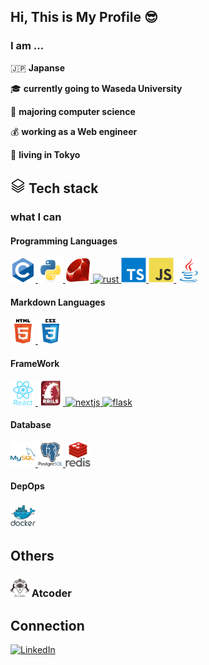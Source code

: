 <!-- Header -->
## Hi, This is My Profile 😎

<!-- mini-profile -->
### I am ...
🇯🇵 **Japanse**

🎓 **currently going to Waseda University**

🔎 **majoring computer science**

💰 **working as a Web engineer**

🌇 **living in Tokyo**


## <img src="https://raw.githubusercontent.com/primer/octicons/main/icons/stack-24.svg" width=24/> Tech stack

<!-- Tech Stack -->
### what I can
#### Programming Languages
<!-- C -->
<a href="https://www.cprogramming.com/" target="_blank" rel="noreferrer"> 
  <img src="https://raw.githubusercontent.com/devicons/devicon/master/icons/c/c-original.svg" alt="c" width="40" height="40"/> 
</a>
<!-- Python -->
<a href="https://www.python.org" target="_blank" rel="noreferrer"> 
  <img src="https://raw.githubusercontent.com/devicons/devicon/master/icons/python/python-original.svg" alt="python" width="40" height="40"/> 
</a>
<!-- Ruby -->
<a href="https://www.ruby-lang.org/en/" target="_blank" rel="noreferrer"> 
  <img src="https://raw.githubusercontent.com/devicons/devicon/master/icons/ruby/ruby-original.svg" alt="ruby" width="40" height="40"/> 
</a> 
<!-- Rust -->
<a href="https://www.rust-lang.org" target="_blank" rel="noreferrer">
  <img src="https://www.rust-lang.org/static/images/rust-logo-blk.svg" alt="rust" width="40" height="40"/> 
</a> 
<!-- TypeScript -->
<a href="https://www.typescriptlang.org/" target="_blank" rel="noreferrer"> 
  <img src="https://raw.githubusercontent.com/devicons/devicon/master/icons/typescript/typescript-original.svg" alt="typescript" width="40" height="40"/> 
</a> 
<!-- JavaScript -->
<a href="https://developer.mozilla.org/en-US/docs/Web/JavaScript" target="_blank" rel="noreferrer"> 
  <img src="https://raw.githubusercontent.com/devicons/devicon/master/icons/javascript/javascript-original.svg" alt="javascript" width="40" height="40"/> 
</a>
<!-- Java -->
<a href="https://www.java.com/en" target="_blank" rel="noreferrer"> 
  <img src="https://raw.githubusercontent.com/devicons/devicon/master/icons/java/java-original.svg" alt="java" width="40" height="40"/> 
</a>

#### Markdown Languages
<!-- HTML -->
<a href="https://www.w3.org/html/" target="_blank" rel="noreferrer"> 
  <img src="https://raw.githubusercontent.com/devicons/devicon/master/icons/html5/html5-original-wordmark.svg" alt="html5" width="40" height="40"/> 
</a> 
<!-- CSS -->
<a href="https://www.w3schools.com/css/" target="_blank" rel="noreferrer"> 
  <img src="https://raw.githubusercontent.com/devicons/devicon/master/icons/css3/css3-original-wordmark.svg" alt="css3" width="40" height="40"/> 
</a> 


#### FrameWork
<!-- React -->
<a href="https://reactjs.org/" target="_blank" rel="noreferrer"> 
  <img src="https://raw.githubusercontent.com/devicons/devicon/master/icons/react/react-original-wordmark.svg" alt="react" width="40" height="40"/> 
</a>
<!-- Rails -->
<a href="https://rubyonrails.org" target="_blank" rel="noreferrer">
  <img src="https://raw.githubusercontent.com/devicons/devicon/master/icons/rails/rails-original-wordmark.svg" alt="rails" width="40" height="40"/> 
</a>
<!-- Next.js -->    
<a href="https://nextjs.org/" target="_blank" rel="noreferrer"> 
  <img src="https://cdn.worldvectorlogo.com/logos/nextjs-2.svg" alt="nextjs" width="40" height="40"/> 
</a>
<!-- Flask -->    
<a href="https://flask.palletsprojects.com/en/3.0.x/" target="_blank" rel="noreferrer"> 
  <img src="http://www.google.com/s2/favicons?domain=https://flask.palletsprojects.com/en/3.0.x/" alt="flask" width="40" height="40"/> 
</a>

<!-- Database -->
#### Database
<!-- MySQL -->
<a href="https://www.mysql.com/" target="_blank" rel="noreferrer"> 
  <img src="https://raw.githubusercontent.com/devicons/devicon/master/icons/mysql/mysql-original-wordmark.svg" alt="mysql" width="40" height="40"/> 
</a> 
<!-- PostgreSQL -->
<a href="https://www.postgresql.org" target="_blank" rel="noreferrer">
  <img src="https://raw.githubusercontent.com/devicons/devicon/master/icons/postgresql/postgresql-original-wordmark.svg" alt="postgresql" width="40" height="40"/> 
</a>
<!-- Redis -->
<a href="https://redis.io" target="_blank" rel="noreferrer"> 
  <img src="https://raw.githubusercontent.com/devicons/devicon/master/icons/redis/redis-original-wordmark.svg" alt="redis" width="40" height="40"/> 
</a>


#### DepOps
<!-- Docker -->
<a href="https://www.docker.com/" target="_blank" rel="noreferrer">
  <img src="images/Docker.svg" alt="docker" width="40" height="40"/> 
</a>


## Others
### <img src="./images/atcoder.svg" href="https://atcoder.jp/users/kaitokimura" target="blank" alt="atcoder"  height="30" width="30" /> Atcoder




## Connection
<!-- LinkedIn -->
<a href="https://www.linkedin.com/in/kaito-kimura-03b88b21a/" target="blank">
  <img src="https://raw.githubusercontent.com/rahuldkjain/github-profile-readme-generator/master/src/images/icons/Social/linked-in-alt.svg" alt="LinkedIn" height="40" width="40" />
</a>


<!--
<style scoped>
  h1 {
    padding: 0.4em 0.5em;
    color: #c62626;
    background: #f4f4f4;
    border-left: solid 5px #7db4e6;
    border-bottom: solid 3px #d7d7d7;
  }
  
  h2 {
    position: relative;
    padding: 0.5em;
    background: #7db4e6;
    color: white;
  }
  
  h2::before {
    position: absolute;
    content: '';
    top: 100%;
    left: 0;
    border: none;
    border-bottom: solid 15px transparent;
    border-right: solid 20px rgb(149, 158, 155);
  }

  .logo {
    height: 40;
    width: 40;
  }
</style>
-->